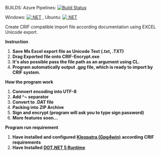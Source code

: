 BUILDS: 
Azure Pipelines: [![Build Status](https://jomardyan.visualstudio.com/jomardyan/_apis/build/status/jomardyan.CRIF-Encrypt?branchName=master)](https://jomardyan.visualstudio.com/jomardyan/_build/latest?definitionId=6&branchName=master) 

Windows: [![.NET](https://github.com/jomardyan/CRIF-Encrypt/actions/workflows/dotnetWindows.yml/badge.svg)](https://github.com/jomardyan/CRIF-Encrypt/actions/workflows/dotnetWindows.yml) , Ubuntu: [![.NET](https://github.com/jomardyan/CRIF-Encrypt/actions/workflows/dotnetUbuntu.yml/badge.svg)](https://github.com/jomardyan/CRIF-Encrypt/actions/workflows/dotnetUbuntu.yml)

Create CRIF compatible import file according documentation using EXCEL Unicode export.

**Instruction**

1. **Save Ms Excel export file as Unicode Text (.txt, .TXT)**
2. **Drag Exported file onto CRIF-Encrypt.exe**
  1. **It&#39;s also possible pass the file path as an argument using CL.**
3. **Program automatically output .gpg file, which is ready to import by CRIF system.**

**How the program work**

1. **Connvert encoding into UTF-8**
2. **Add ^~ separator**
3. **Convert to .DAT file**
4. **Packing into ZIP Archive**
5. **Sign and encrypt (program will ask you to type sign password)**
6. **More features soon...**

**Program run requirement**

1. **Have installed and configured** [**Kleopatra (Gpg4win)**](https://www.gpg4win.org/download.html) **according CRIF requirements**
2. **Have Installed** [**DOT.NET 5 Runtime**](https://dotnet.microsoft.com/download/dotnet/5.0/runtime)
